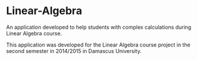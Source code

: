 # Linear-Algebra
An application developed to help students with complex calculations during Linear Algebra course.

This application was developed for the Linear Algebra course project in the second semester in 2014/2015 in Damascus University.
